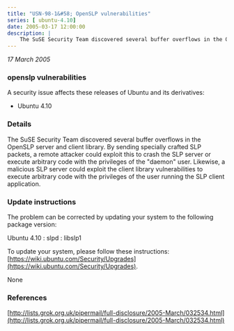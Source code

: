 ```yaml
---
title: "USN-98-1&#58; OpenSLP vulnerabilities"
series: [ ubuntu-4.10]
date: 2005-03-17 12:00:00
description: |
    The SuSE Security Team discovered several buffer overflows in the OpenSLP server and client library. By sending specially crafted SLP packets, a remote attacker could exploit this to crash the SLP server or execute arbitrary code with the privileges of the &quot;daemon&quot; user. Likewise, a malicious SLP server could exploit the client library vulnerabilities to execute arbitrary code with the privileges of the user running the SLP client application.
--- 
```

 
 

*17 March 2005*

### openslp vulnerabilities

A security issue affects these releases of Ubuntu and its derivatives:

* Ubuntu 4.10

### Details

The SuSE Security Team discovered several buffer overflows in the OpenSLP server and client library. By sending specially crafted SLP packets, a remote attacker could exploit this to crash the SLP server or execute arbitrary code with the privileges of the &quot;daemon&quot; user. Likewise, a malicious SLP server could exploit the client library vulnerabilities to execute arbitrary code with the privileges of the user running the SLP client application.

### Update instructions

The problem can be corrected by updating your system to the following package version:

Ubuntu 4.10
 : slpd 
 : libslp1 

To update your system, please follow these instructions: [https://wiki.ubuntu.com/Security/Upgrades](https://wiki.ubuntu.com/Security/Upgrades).

None

### References

 
 [http://lists.grok.org.uk/pipermail/full-disclosure/2005-March/032534.html](http://lists.grok.org.uk/pipermail/full-disclosure/2005-March/032534.html)
 

